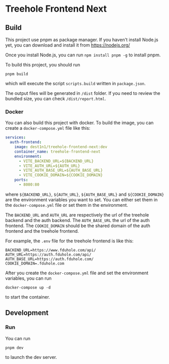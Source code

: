 # Treehole Frontend Next

## Build

This project use pnpm as package manager. If you haven't install Node.js yet, you can download and install it from https://nodejs.org/

Once you install Node.js, you can run ```npm install pnpm -g``` to install pnpm.

To build this project, you should run

```shell
pnpm build
```

which will execute the script ```scripts.build``` written in ```package.json```.

The output files will be generated in ```/dist``` folder. If you need to review the bundled size, you can check ```/dist/report.html```.

### Docker

You can also build this project with docker. To build the image, you can create a `docker-compose.yml` file like this:

```yaml
services:
  auth-frontend:
    image: dest1n1/treehole-frontend-next:dev
    container_name: treehole-frontend-next
    environment:
      - VITE_BACKEND_URL=${BACKEND_URL}
      - VITE_AUTH_URL=${AUTH_URL}
      - VITE_AUTH_BASE_URL=${AUTH_BASE_URL}
      - VITE_COOKIE_DOMAIN=${COOKIE_DOMAIN}
    ports:
      - 8080:80
```

where `${BACKEND_URL}`, `${AUTH_URL}`, `${AUTH_BASE_URL}` and `${COOKIE_DOMAIN}` are the environment variables you want to set. You can either set them in the `docker-compose.yml` file or set them in the environment.

The `BACKEND_URL` and `AUTH_URL` are respectively the url of the treehole backend and the auth backend. The `AUTH_BASE_URL` the url of the auth frontend. The `COOKIE_DOMAIN` should be the shared domain of the auth frontend and the treehole frontend.

For example, the `.env` file for the treehole frontend is like this:

```shell
BACKEND_URL=https://www.fduhole.com/api/
AUTH_URL=https://auth.fduhole.com/api/
AUTH_BASE_URL=https://auth.fduhole.com/
COOKIE_DOMAIN=.fduhole.com
```

After you create the `docker-compose.yml` file and set the environment variables, you can run

```shell
docker-compose up -d
```

to start the container.

## Development

### Run

You can run
```shell
pnpm dev
```
to launch the dev server.

